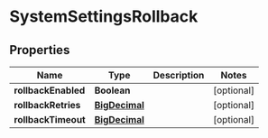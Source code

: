 # SystemSettingsRollback

## Properties
Name | Type | Description | Notes
------------ | ------------- | ------------- | -------------
**rollbackEnabled** | **Boolean** |  |  [optional]
**rollbackRetries** | [**BigDecimal**](BigDecimal.md) |  |  [optional]
**rollbackTimeout** | [**BigDecimal**](BigDecimal.md) |  |  [optional]
